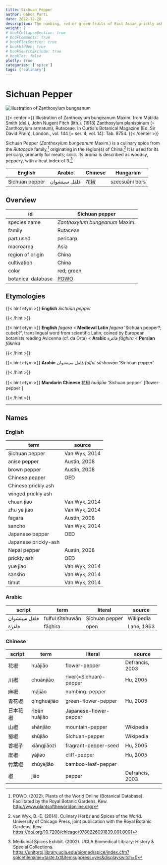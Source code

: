 ```yaml
---
title: Sichuan Pepper
author: Gábor Parti
date: 2022-12-28
description: The numbing, red or green fruits of East Asian prickly ash trees, related to sansho..
weight: 1
# bookCollapseSection: true
# bookComments: true
# bookFlatSection: true
# bookHidden: true
# bookSearchExclude: true
# bookToc: false
plotly: true
categories: ['spice']
tags: ['culinary']
---
```


# Sichuan Pepper

![Illustration of Zanthoxylum bungeanum](/images/kohler/Sichuan_pepper.png)

{{< center >}}
Illustration of Zanthoxylum bungeanum Maxim. from Matilda Smith (del.), John Nugent Fitch (lith.). (1918) Zanthoxylum planispinum (= Zanthoxylum armatum), Rutaceae. In Curtis's Botanical Magazine (Ed. Sir David Prain), London., vol. 144 [= ser. 4, vol. 14]: Tab. 8754.
{{< /center >}}

Sichuan Pepper (*Zanthoxylum bungeanum* Maxim.) is a culinary spice from the *Rutaceae* family,[^powo] originating in the region(s) of China.[^van_wyk_culinary_2014] It is used for its pericarp, primarily for meats; colic. Its aroma is described as woodsy, peppery, with a heat index of 3.[^ucla_medicinal_2002]

|    English   |   Arabic   |Chinese|   Hungarian  |
|--------------|------------|-------|--------------|
|Sichuan pepper|فلفل سيتشوان|   花椒  |szecsuáni bors|

## Overview

|        id        |                   Sichuan pepper                  |
|------------------|---------------------------------------------------|
|   species name   |           *Zanthoxylum bungeanum* Maxim.          |
|      family      |                      Rutaceae                     |
|     part used    |                      pericarp                     |
|     macroarea    |                        Asia                       |
| region of origin |                       China                       |
|    cultivation   |                       China                       |
|       color      |                     red; green                    |
|botanical database|[POWO](https://powo.science.kew.org/taxon/775625-1)|

## Etymologies

{{< hint etym >}}
**English** *Sichuan pepper*



{{< /hint >}}

{{< hint etym >}}
**English** *fagara* < **Medieval Latin** *fagara* 'Sichuan pepper?; cubeb?', translingual word from scientific Latin; coined by European botanists reading Avicenna (cf. da Orta) < **Arabic** فاغرة *fāghira* < **Persian** *fākhira*



{{< /hint >}}

{{< hint etym >}}
**Arabic** فلفل سيتشوان *fulful sītshuwān* 'Sichuan pepper'



{{< /hint >}}

{{< hint etym >}}
**Mandarin Chinese** 花椒 *huā​jiāo* 'Sichuan pepper' [flower-pepper ]



{{< /hint >}}

***

## Names

### English

|        term        |    source   |
|--------------------|-------------|
|   Sichuan pepper   |Van Wyk, 2014|
|    anise pepper    | Austin, 2008|
|    brown pepper    | Austin, 2008|
|   Chinese pepper   |     OED     |
| Chinese prickly ash|             |
| winged prickly ash |             |
|     chuan jiao     |Van Wyk, 2014|
|     zhu ye jiao    |Van Wyk, 2014|
|       fagara       | Austin, 2008|
|       sancho       |Van Wyk, 2014|
|   Japanese pepper  |     OED     |
|Japanese prickly-ash|             |
|    Nepal pepper    | Austin, 2008|
|     prickly ash    |     OED     |
|      yue jiao      |Van Wyk, 2014|
|       sansho       |Van Wyk, 2014|
|        timut       |Van Wyk, 2014|

### Arabic

|   script   |      term      |    literal   |  source  |
|------------|----------------|--------------|----------|
|فلفل سيتشوان|fulful sītshuwān|Sichuan pepper| Wikipedia|
|    فاغرة   |    fāghira     |     open     |Lane, 1863|

### Chinese

|script|     term    |        literal       |     source    |
|------|-------------|----------------------|---------------|
|  花椒  |   huā​jiāo  |     flower-pepper    |Defrancis, 2003|
|  川椒  |  chuānjiāo  |river(=Sichuan)-pepper|    Hu, 2005   |
|  麻椒  |   má​jiāo   |    numbing-pepper    |               |
|  青花椒 | qīnghuājiāo |  green-flower-pepper |    Hu, 2005   |
| 日本花椒 |rìběn huājiāo|Japanese-flower-pepper|               |
|  山椒  |   shānjiāo  |    mountain-pepper   |   Wikipedia   |
|  蜀椒  |   shǔjiāo   |    Sichuan-pepper    |   Wikipedia   |
|  香椒子 | xiāngjiāozi | fragrant-pepper-seed |    Hu, 2005   |
|  崖椒  |    yájiāo   |     cliff-pepper     |    Hu, 2005   |
|  竹葉椒 |  zhúyèjiāo  |  bamboo-leaf-pepper  |               |
|   椒  |     jiāo    |        pepper        |Defrancis, 2003|

[^powo]: POWO. (2022). Plants of the World Online (Botanical Database). Facilitated by the Royal Botanic Gardens, Kew. http://www.plantsoftheworldonline.org/
[^van_wyk_culinary_2014]: van Wyk, B.-E. (2014). Culinary Herbs and Spices of the World. University of Chicago Press, joint publication with the Royal Botanic Gardens, Kew. https://doi.org/10.7208/chicago/9780226091839.001.0001
[^ucla_medicinal_2002]: Medicinal Spices Exhibit. (2002). UCLA Biomedical Library: History & Special Collections. https://unitproj.library.ucla.edu/biomed/spice/index.cfm?spicefilename=taste.txt&itemsuppress=yes&displayswitch=0


